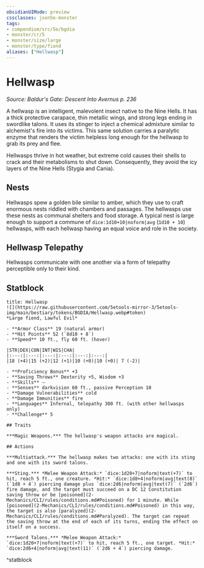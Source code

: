 ```yaml
---
obsidianUIMode: preview
cssclasses: json5e-monster
tags:
- compendium/src/5e/bgdia
- monster/cr/5
- monster/size/large
- monster/type/fiend
aliases: ["Hellwasp"]
---
```

# Hellwasp
*Source: Baldur's Gate: Descent Into Avernus p. 236*  

A hellwasp is an intelligent, malevolent insect native to the Nine Hells. It has a thick protective carapace, thin metallic wings, and strong legs ending in swordlike talons. It uses its stinger to inject a chemical admixture similar to alchemist's fire into its victims. This same solution carries a paralytic enzyme that renders the victim helpless long enough for the hellwasp to grab its prey and flee.

Hellwasps thrive in hot weather, but extreme cold causes their shells to crack and their metabolisms to shut down. Consequently, they avoid the icy layers of the Nine Hells (Stygia and Cania).

## Nests

Hellwasps spew a golden bile similar to amber, which they use to craft enormous nests riddled with chambers and passages. The hellwasps use these nests as communal shelters and food storage. A typical nest is large enough to support a commune of `dice:1d10+10|noform|avg` (`1d10 + 10`) hellwasps, with each hellwasp having an equal voice and role in the society.

## Hellwasp Telepathy

Hellwasps communicate with one another via a form of telepathy perceptible only to their kind.

## Statblock

```ad-statblock
title: Hellwasp
![](https://raw.githubusercontent.com/5etools-mirror-3/5etools-img/main/bestiary/tokens/BGDIA/Hellwasp.webp#token)
*Large fiend, Lawful Evil*

- **Armor Class** 19 (natural armor)
- **Hit Points** 52 (`8d10 + 8`)
- **Speed** 10 ft., fly 60 ft. (hover)

|STR|DEX|CON|INT|WIS|CHA|
|:---:|:---:|:---:|:---:|:---:|:---:|
|18 (+4)|15 (+2)|12 (+1)|10 (+0)|10 (+0)| 7 (-2)|

- **Proficiency Bonus** +3
- **Saving Throws** Dexterity +5, Wisdom +3
- **Skills** ⏤
- **Senses** darkvision 60 ft., passive Perception 10
- **Damage Vulnerabilities** cold
- **Damage Immunities** fire
- **Languages** Infernal, telepathy 300 ft. (with other hellwasps only)
- **Challenge** 5

## Traits

***Magic Weapons.*** The hellwasp's weapon attacks are magical.

## Actions

***Multiattack.*** The hellwasp makes two attacks: one with its sting and one with its sword talons.

***Sting.*** *Melee Weapon Attack:* `dice:1d20+7|noform|text(+7)` to hit, reach 5 ft., one creature. *Hit:* `dice:1d8+4|noform|avg|text(8)` (`1d8 + 4`) piercing damage plus `dice:2d6|noform|avg|text(7)` (`2d6`) fire damage, and the target must succeed on a DC 12 Constitution saving throw or be [poisoned](2-Mechanics/CLI/rules/conditions.md#Poisoned) for 1 minute. While [poisoned](2-Mechanics/CLI/rules/conditions.md#Poisoned) in this way, the target is also [paralyzed](2-Mechanics/CLI/rules/conditions.md#Paralyzed). The target can repeat the saving throw at the end of each of its turns, ending the effect on itself on a success.

***Sword Talons.*** *Melee Weapon Attack:* `dice:1d20+7|noform|text(+7)` to hit, reach 5 ft., one target. *Hit:* `dice:2d6+4|noform|avg|text(11)` (`2d6 + 4`) piercing damage.
```
^statblock